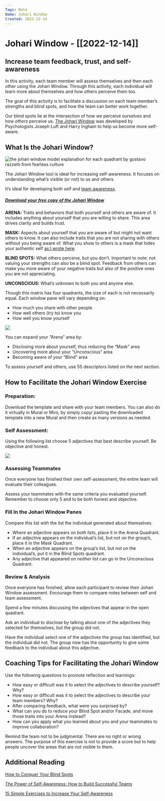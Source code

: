 ```yaml
---
Tags: Note
Name: Johari Window
Created: 2022-12-14
---
```

# Johari Window - [[2022-12-14]]
## Increase team feedback, trust, and self-awareness

In this activity, each team member will assess themselves and then each other using the Johari Window. Through this activity, each individual will learn more about themselves and how others perceive them too.

The goal of this activity is to facilitate a discussion on each team member’s strengths and blind spots, and how the team can better work together.

Our blind spots lie at the intersection of how _we_ perceive ourselves and how _others_ perceive us. [The Johari Window](https://en.wikipedia.org/wiki/Johari_window) was developed by Psychologists Joseph Luft and Harry Ingham to help us become more self-aware.

## **What Is the Johari Window?**

![the johari window model explanation for each quadrant by gustavo razzetti from fearless culture](https://global-uploads.webflow.com/5fa4aac1f837ef5fa264e521/5fde512c0af00115cc340da7_blind%20spots%20-%20Johari%20Window%20model.jpeg)

The Johari Window tool is ideal for increasing self-awareness. It focuses on understanding what’s visible (or not) to us and others.

It’s ideal for developing both self and [team awareness](https://www.fearlessculture.design/blog-posts/the-power-of-self-awareness-to-build-successful-teams/).

##### [Download your free copy of the Johari Window](https://liberationist-change-leadership.ck.page/a09cc6a0cc)

**ARENA:** Traits and behaviors that both yourself and others are aware of. It includes anything about yourself that you are willing to share. This area drives clarity and builds trust.

**MASK:** Aspects about yourself that you are aware of but might not want others to know. It can also include traits that you are not sharing with others without you being aware of. What you show to others is a mask that hides your authentic self [as I wrote here](https://www.fearlessculture.design/blog-posts/how-to-be-authentic-in-a-fake-world/).

**BLIND SPOTS:** What others perceive, but you don’t. Important to note: not valuing your strengths can also be a blind spot. Feedback from others can make you more aware of your negative traits but also of the positive ones you are not appreciating.

**UNCONSCIOUS:** What’s unknown to both you and anyone else.

Though this matrix has four quadrants, the size of each is not necessarily equal. Each window pane will vary depending on:

-   How much you share with other people
-   How well others (try to) know you
-   How well you know yourself

![](https://global-uploads.webflow.com/5fa4aac1f837ef5fa264e521/5fde5066e39b7a6f092b293d_1*zsJDFV_dL9Vr2Gz1XtjwOA.jpeg)

You can expand your “Arena” area by:

-   Disclosing more about yourself, thus reducing the “Mask” area
-   Uncovering more about your “Unconscious” area
-   Becoming aware of your “Blind” area

To assess yourself and others, use 55 descriptors listed on the next section.

## How to Facilitate the Johari Window Exercise

### **Preparation:**

Download the template and share with your team members. You can also do it virtually in Mural or Miro, by simply copy/ pasting the downloaded template into a new Mural and then create as many versions as needed.

### **Self Assessment:**

Using the following list choose 5 adjectives that best describe yourself. Be objective and honest. 

![](https://global-uploads.webflow.com/5fa4aac1f837ef5fa264e521/5fde4fc21435b858564dacb3_Johari%20Window%20List%20of%20Adjectives.png)

### **Assessing Teammates**

Once everyone has finished their own self-assessment, the entire team will evaluate their colleagues. 

Assess your teammates with the same criteria you evaluated yourself. Remember to choose only 5 and to be both honest and objective. 

### **Fill In the Johari Window Panes**

Compare this list with the list the individual generated about themselves.

-   Where an adjective appears on _both lists_, place it in the Arena Quadrant.
-   If an adjective appears on the individual’s list, but not on the group’s, place it in the Mask Quadrant.
-   When an adjective appears on the group’s list, but not on the individual’s, put it in the Blind Spots quadrant.
-   Any adjective that appeared on _neither list_ can go in the Unconscious Quadrant.

### **Review & Analysis**

Once everyone has finished, allow each participant to review their Johari Window assessment. Encourage them to compare notes between self and team assessment. 

Spend a few minutes discussing the adjectives that appear in the open quadrant.

Ask an individual to disclose by talking about one of the adjectives they selected for themselves, but the group did not.

Have the individual select one of the adjectives the group has identified, but the individual did not. The group now has the opportunity to give some feedback to the individual about this adjective.

## Coaching Tips for Facilitating the Johari Window

Use the following questions to promote reflection and learnings:
	
-   How easy or difficult was it to select the adjectives to describe yourself? Why?
-   How easy or difficult was it to select the adjectives to describe your team members? Why?
-   After comparing feedback, what were you surprised by?
-   What can you do to reduce your Blind Spot and/or Facade, and move those traits into your Arena instead?
-   How can you apply what you learned about you and your teammates to improve collaboration?

Remind the team not to be judgmental. There are no right or wrong answers. The purpose of this exercise is not to provide a score but to help people uncover the areas that are not visible to them.

## Additional Reading

[How to Conquer Your Blind Spots](https://www.fearlessculture.design/blog-posts/how-to-conquer-your-blind-spots/)

[The Power of Self-Awareness: How to Build Successful Teams](https://www.fearlessculture.design/blog-posts/the-power-of-self-awareness-how-to-build-successful-teams/)

[15 Simple Exercises to Increase Your Self-Awareness](https://www.fearlessculture.design/blog-posts/15-simple-exercises-to-increase-your-self-awareness/)